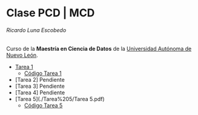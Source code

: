 # Clase PCD | MCD
###### Ricardo Luna Escobedo

Curso de la **Maestría en Ciencia de Datos** de la [Universidad Autónoma de Nuevo León](https://uanl.mx).

- [Tarea 1](./Tarea%201/Tarea_1.pdf)
  - [Código Tarea 1](./Tarea%201/Tarea%201.ipynb)
- [Tarea 2] Pendiente
- [Tarea 3] Pendiente
- [Tarea 4] Pendiente
- [Tarea 5](./Tarea%205/Tarea 5.pdf)
  - [Código Tarea 5](./Tarea%205/Tarea%205.ipynb)
